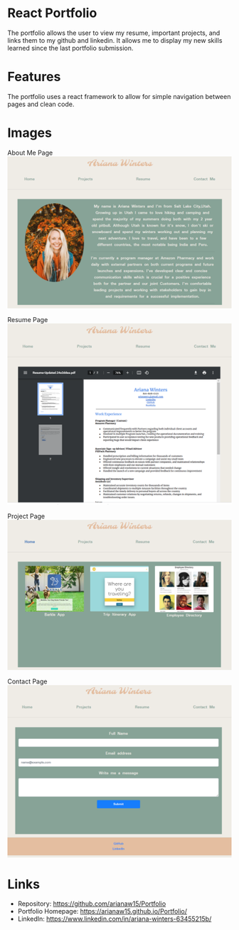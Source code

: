 # React Portfolio

The portfolio allows the user to view my resume, important projects, and links them to my github and linkedin. It allows me to display my new skills learned since the last portfolio submission. 

# Features

The portfolio uses a react framework to allow for simple navigation between pages and clean code. 

# Images

About Me Page
![About Me page with introduction and professional photo](public/Assets/homepage.PNG)

Resume Page
![Resume page with embedded resume](public/Assets/resumepage.PNG)

Project Page
![Project page with 3 project images and button links](public/Assets/projectpage.PNG)

Contact Page
![Contact page with contact form and links to github and linkedin](public/Assets/contactpage.PNG)

# Links

- Repository: https://github.com/arianaw15/Portfolio
- Portfolio Homepage: https://arianaw15.github.io/Portfolio/
- LinkedIn: https://www.linkedin.com/in/ariana-winters-63455215b/
